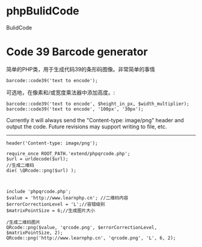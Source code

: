 # phpBulidCode
BulidCode
# Code 39 Barcode generator

简单的PHP类，用于生成代码39的条形码图像。非常简单的事情

	barcode::code39('text to encode');
可选地，在像素和/或宽度乘法器中添加高度。:

	barcode::code39('text to encode', $height_in_px, $width_multiplier);
	barcode::code39('text to encode', '100px', '30px');

Currently it will always send the "Content-type: image/png" header and output the code. Future revisions may support writing to file, etc.




----------------------------------------------------------------------------------

    header('Content-type: image/png');

    require_once ROOT_PATH.'extend/phpqrcode.php';
    $url = urldecode($url);
    //生成二维码
    die( \QRcode::png($url) );



	include 'phpqrcode.php'; 
	$value = 'http://www.learnphp.cn'; //二维码内容 
	$errorCorrectionLevel = 'L';//容错级别 
	$matrixPointSize = 6;//生成图片大小 

	/生成二维码图片 
	QRcode::png($value, 'qrcode.png', $errorCorrectionLevel, $matrixPointSize, 2); 
	QRcode::png('http://www.learnphp.cn', 'qrcode.png', 'L', 6, 2); 